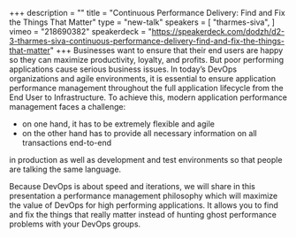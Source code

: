 +++
description = ""
title = "Continuous Performance Delivery: Find and Fix the Things That Matter"
type = "new-talk"
speakers = [
        "tharmes-siva",
]
vimeo = "218690382"
speakerdeck = "https://speakerdeck.com/dodzh/d2-3-tharmes-siva-continuous-performance-delivery-find-and-fix-the-things-that-matter"
+++
Businesses want to ensure that their end users are happy so they can maximize productivity,
loyalty, and profits. But poor performing applications cause serious business issues.
In today’s DevOps organizations and agile environments, it is essential to ensure application
performance management throughout the full application lifecycle from the End User to
Infrastructure.
To achieve this, modern application performance management faces a challenge:

* on one hand, it has to be extremely flexible and agile
* on the other hand has to provide all necessary information on all transactions end-to-end

in production as well as development and test environments so that people are talking the
same language.

Because DevOps is about speed and iterations, we will share in this presentation a performance
management philosophy which will maximize the value of DevOps for high performing applications.
It allows you to find and fix the things that really matter instead of hunting ghost performance
problems with your DevOps groups.